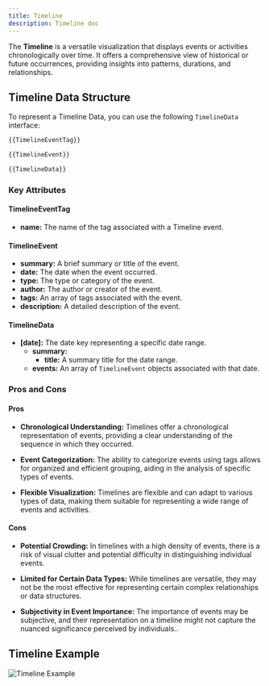 ```yaml
---
title: Timeline
description: Timeline doc
---
```


The **Timeline** is a versatile visualization that displays events or activities chronologically over time. It offers a comprehensive view of historical or future occurrences, providing insights into patterns, durations, and relationships.


## Timeline Data Structure

To represent a Timeline Data, you can use the following `TimelineData` interface:

```typescript
{{TimelineEventTag}}

{{TimelineEvent}}

{{TimelineData}}
```
### Key Attributes

#### TimelineEventTag
- **name:** The name of the tag associated with a Timeline event.

#### TimelineEvent
- **summary:** A brief summary or title of the event.
- **date:** The date when the event occurred.
- **type:** The type or category of the event.
- **author:** The author or creator of the event.
- **tags:** An array of tags associated with the event.
- **description:** A detailed description of the event.

#### TimelineData
- **[date]:** The date key representing a specific date range.
  - **summary:**
    - **title:** A summary title for the date range.
  - **events:** An array of `TimelineEvent` objects associated with that date.

### Pros and Cons

#### Pros
- **Chronological Understanding:** Timelines offer a chronological representation of events, providing a clear understanding of the sequence in which they occurred.

- **Event Categorization:** The ability to categorize events using tags allows for organized and efficient grouping, aiding in the analysis of specific types of events.

- **Flexible Visualization:** Timelines are flexible and can adapt to various types of data, making them suitable for representing a wide range of events and activities.

#### Cons
- **Potential Crowding:** In timelines with a high density of events, there is a risk of visual clutter and potential difficulty in distinguishing individual events.

- **Limited for Certain Data Types:** While timelines are versatile, they may not be the most effective for representing certain complex relationships or data structures.

- **Subjectivity in Event Importance:** The importance of events may be subjective, and their representation on a timeline might not capture the nuanced significance perceived by individuals..

## Timeline Example

![Timeline Example](/Illustry-monorepo/timeline.gif)